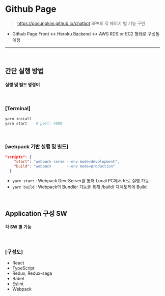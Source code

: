 # Github Page
> https://posungkim.github.io/chatbot
> SPA의 각 페이지 별 기능 구현

- Github Page Front <-> Heroku Backend <-> AWS RDS or EC2 형태로 구성될 예정

<hr>
<br>

## 간단 실행 방법

#### 실행 및 빌드 명령어

<br>

### [Terminal]

```bash
yarn install
yarn start    # port: 4000
```

<br>

### [webpack 기반 실행 및 빌드]

```json
"scripts": {
    "start": "webpack serve --env mode=development",
    "build": "webpack       --env mode=production"
  }
```

- `yarn start` : Webpack Dev-Server를 통해 Local PC에서 바로 실행 가능
- `yarn build` : Webpack의 Bundler 기능을 통해 /build/ 디렉토리에 Build

<br>

## Application 구성 SW

#### 각 SW 별 기능

<br>

### [구성도]

- React
- TypeScript
- Redux, Redux-saga
- Babel
- Eslint
- Webpack
